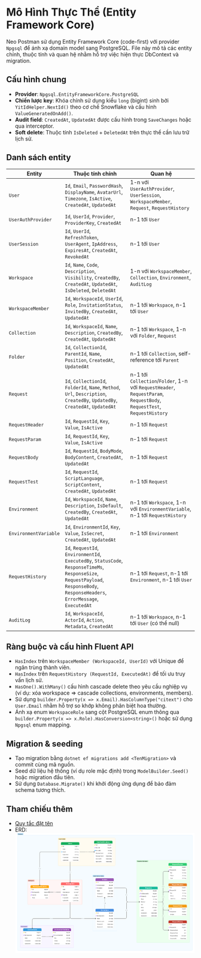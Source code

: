 # Mô Hình Thực Thể (Entity Framework Core)

Neo Postman sử dụng Entity Framework Core (code-first) với provider `Npgsql` để ánh xạ domain model sang PostgreSQL. File này mô tả các entity chính, thuộc tính và quan hệ nhằm hỗ trợ việc hiện thực DbContext và migration.

## Cấu hình chung
- **Provider**: `Npgsql.EntityFrameworkCore.PostgreSQL`
- **Chiến lược key**: Khóa chính sử dụng kiểu `long` (bigint) sinh bởi `YitIdHelper.NextId()` theo cơ chế Snowflake và cấu hình `ValueGeneratedOnAdd()`.
- **Audit field**: `CreatedAt`, `UpdatedAt` được cấu hình trong `SaveChanges` hoặc qua interceptor.
- **Soft delete**: Thuộc tính `IsDeleted` + `DeletedAt` trên thực thể cần lưu trữ lịch sử.

## Danh sách entity
| Entity | Thuộc tính chính | Quan hệ |
| --- | --- | --- |
| `User` | `Id`, `Email`, `PasswordHash`, `DisplayName`, `AvatarUrl`, `Timezone`, `IsActive`, `CreatedAt`, `UpdatedAt` | 1-n với `UserAuthProvider`, `UserSession`, `WorkspaceMember`, `Request`, `RequestHistory` |
| `UserAuthProvider` | `Id`, `UserId`, `Provider`, `ProviderKey`, `CreatedAt` | n-1 tới `User` |
| `UserSession` | `Id`, `UserId`, `RefreshToken`, `UserAgent`, `IpAddress`, `ExpiresAt`, `CreatedAt`, `RevokedAt` | n-1 tới `User` |
| `Workspace` | `Id`, `Name`, `Code`, `Description`, `Visibility`, `CreatedBy`, `CreatedAt`, `UpdatedAt`, `IsDeleted`, `DeletedAt` | 1-n với `WorkspaceMember`, `Collection`, `Environment`, `AuditLog` |
| `WorkspaceMember` | `Id`, `WorkspaceId`, `UserId`, `Role`, `InvitationStatus`, `InvitedBy`, `CreatedAt`, `UpdatedAt` | n-1 tới `Workspace`, n-1 tới `User` |
| `Collection` | `Id`, `WorkspaceId`, `Name`, `Description`, `CreatedBy`, `CreatedAt`, `UpdatedAt` |  n-1 tới `Workspace`, 1-n với `Folder`, `Request` |
| `Folder` | `Id`, `CollectionId`, `ParentId`, `Name`, `Position`, `CreatedAt`, `UpdatedAt` | n-1 tới `Collection`, self-reference tới `Parent` |
| `Request` | `Id`, `CollectionId`, `FolderId`, `Name`, `Method`, `Url`, `Description`, `CreatedBy`, `UpdatedBy`, `CreatedAt`, `UpdatedAt` | n-1 tới `Collection`/`Folder`, 1-n với `RequestHeader`, `RequestParam`, `RequestBody`, `RequestTest`, `RequestHistory` |
| `RequestHeader` | `Id`, `RequestId`, `Key`, `Value`, `IsActive` | n-1 tới `Request` |
| `RequestParam` | `Id`, `RequestId`, `Key`, `Value`, `IsActive` | n-1 tới `Request` |
| `RequestBody` | `Id`, `RequestId`, `BodyMode`, `BodyContent`, `CreatedAt`, `UpdatedAt` | n-1 tới `Request` |
| `RequestTest` | `Id`, `RequestId`, `ScriptLanguage`, `ScriptContent`, `CreatedAt`, `UpdatedAt` | n-1 tới `Request` |
| `Environment` | `Id`, `WorkspaceId`, `Name`, `Description`, `IsDefault`, `CreatedBy`, `CreatedAt`, `UpdatedAt` | n-1 tới `Workspace`, 1-n với `EnvironmentVariable`, n-1 tới `RequestHistory` |
| `EnvironmentVariable` | `Id`, `EnvironmentId`, `Key`, `Value`, `IsSecret`, `CreatedAt`, `UpdatedAt` | n-1 tới `Environment` |
| `RequestHistory` | `Id`, `RequestId`, `EnvironmentId`, `ExecutedBy`, `StatusCode`, `ResponseTimeMs`, `ResponseSize`, `RequestPayload`, `ResponseBody`, `ResponseHeaders`, `ErrorMessage`, `ExecutedAt` | n-1 tới `Request`, n-1 tới `Environment`, n-1 tới `User` |
| `AuditLog` | `Id`, `WorkspaceId`, `ActorId`, `Action`, `Metadata`, `CreatedAt` | n-1 tới `Workspace`, n-1 tới `User` (có thể null) |

## Ràng buộc và cấu hình Fluent API
- `HasIndex` trên `WorkspaceMember (WorkspaceId, UserId)` với Unique để ngăn trùng thành viên.
- `HasIndex` trên `RequestHistory (RequestId, ExecutedAt)` để tối ưu truy vấn lịch sử.
- `HasOne().WithMany()` cấu hình cascade delete theo yêu cầu nghiệp vụ (ví dụ: xóa workspace => cascade collections, environments, members).
- Sử dụng `builder.Property(x => x.Email).HasColumnType("citext")` cho `User.Email` nhằm hỗ trợ so khớp không phân biệt hoa thường.
- Ánh xạ enum `WorkspaceRole` sang cột PostgreSQL enum thông qua `builder.Property(x => x.Role).HasConversion<string>()` hoặc sử dụng `Npgsql` enum mapping.

## Migration & seeding
- Tạo migration bằng `dotnet ef migrations add <TenMigration>` và commit cùng mã nguồn.
- Seed dữ liệu hệ thống (ví dụ role mặc định) trong `ModelBuilder.Seed()` hoặc migration đầu tiên.
- Sử dụng `Database.Migrate()` khi khởi động ứng dụng để bảo đảm schema tương thích.

## Tham chiếu thêm
- [Quy tắc đặt tên](naming-conventions.md)
- ERD: ![../srs/database-erd.png](../srs/database-erd.png)


